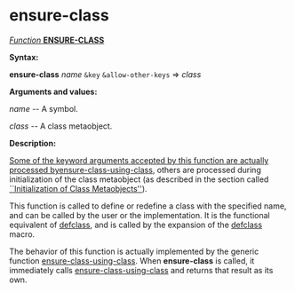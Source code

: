 ensure-class
============

[*Function* **ENSURE-CLASS**]()

**Syntax:**

**ensure-class** *name* `&key` `&allow-other-keys` => *class*

**Arguments and values:**

*name* -- A symbol.

*class* -- A class metaobject.

**Description:**

[Some of the keyword arguments accepted by this function are actually processed by]()[ensure-class-using-class](ensure-class-using-class.md), others are processed during initialization of the class metaobject (as described in the section called [``Initialization of Class Metaobjects''](initialization-of-class-metaobjects.md)).

This function is called to define or redefine a class with the specified name, and can be called by the user or the implementation. It is the functional equivalent of [defclass](http://www.lispworks.com/documentation/HyperSpec/Body/m_defcla.htm#defclass), and is called by the expansion of the [defclass](http://www.lispworks.com/documentation/HyperSpec/Body/m_defcla.htm#defclass) macro.

The behavior of this function is actually implemented by the generic function [ensure-class-using-class](ensure-class-using-class.md). When **ensure-class** is called, it immediately calls [ensure-class-using-class](ensure-class-using-class.md) and returns that result as its own.

